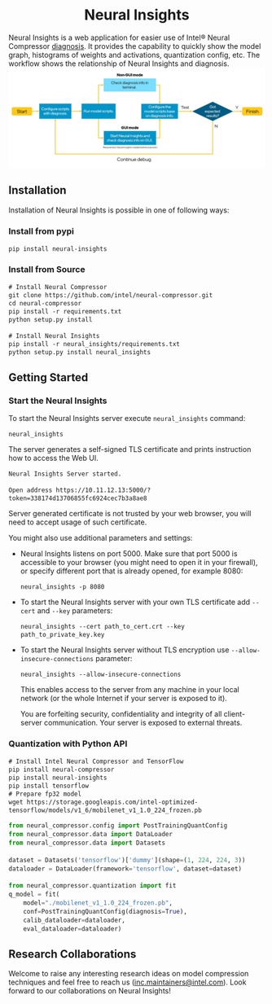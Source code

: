 <div align="center">
  
Neural Insights
===========================
</div>

Neural Insights is a web application for easier use of Intel® Neural Compressor [diagnosis](/docs/source/diagnosis.md).
It provides the capability to quickly show the model graph, histograms of weights and activations, quantization config, etc. 
The workflow shows the relationship of Neural Insights and diagnosis. 
![workflow](/docs/source/imgs/workflow.jpg)

## Installation

Installation of Neural Insights is possible in one of following ways:

### Install from pypi
```Shell
pip install neural-insights
```

### Install from Source

  ```Shell
  # Install Neural Compressor
  git clone https://github.com/intel/neural-compressor.git
  cd neural-compressor 
  pip install -r requirements.txt 
  python setup.py install

  # Install Neural Insights
  pip install -r neural_insights/requirements.txt
  python setup.py install neural_insights
  ```


## Getting Started

### Start the Neural Insights

To start the Neural Insights server execute `neural_insights` command:

```shell
neural_insights
```
The server generates a self-signed TLS certificate and prints instruction how to access the Web UI.

```text
Neural Insights Server started.

Open address https://10.11.12.13:5000/?token=338174d13706855fc6924cec7b3a8ae8

```

Server generated certificate is not trusted by your web browser, you will need to accept usage of such certificate.


You might also use additional parameters and settings:
* Neural Insights listens on port 5000.
Make sure that port 5000 is accessible to your browser (you might need to open it in your firewall),
or specify different port that is already opened, for example 8080:
    ```shell
    neural_insights -p 8080
    ```


* To start the Neural Insights server with your own TLS certificate add `--cert` and `--key` parameters:

    ```shell
    neural_insights --cert path_to_cert.crt --key path_to_private_key.key
    ```

* To start the Neural Insights server without TLS encryption use `--allow-insecure-connections` parameter:

    ```shell
    neural_insights --allow-insecure-connections
    ```

    This enables access to the server from any machine in your local network (or the whole Internet if your server is exposed to it).

    You are forfeiting security, confidentiality and integrity of all client-server communication. Your server is exposed to external threats.
### Quantization with Python API

```shell
# Install Intel Neural Compressor and TensorFlow
pip install neural-compressor
pip install neural-insights
pip install tensorflow
# Prepare fp32 model
wget https://storage.googleapis.com/intel-optimized-tensorflow/models/v1_6/mobilenet_v1_1.0_224_frozen.pb
```
```python
from neural_compressor.config import PostTrainingQuantConfig
from neural_compressor.data import DataLoader
from neural_compressor.data import Datasets

dataset = Datasets('tensorflow')['dummy'](shape=(1, 224, 224, 3))
dataloader = DataLoader(framework='tensorflow', dataset=dataset)

from neural_compressor.quantization import fit
q_model = fit(
    model="./mobilenet_v1_1.0_224_frozen.pb",
    conf=PostTrainingQuantConfig(diagnosis=True),
    calib_dataloader=dataloader,
    eval_dataloader=dataloader)
```

## Research Collaborations

Welcome to raise any interesting research ideas on model compression techniques and feel free to reach us (inc.maintainers@intel.com). Look forward to our collaborations on Neural Insights!

